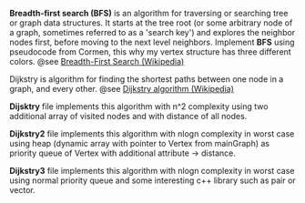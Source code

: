  **Breadth-first search (BFS)** is an algorithm for traversing or searching tree or graph data structures. 
 It starts at the tree root (or some arbitrary node of a graph, sometimes referred to as a 
 'search key') and explores the neighbor nodes first, before moving to the next level neighbors.
 Implement **BFS** using pseudocode from Cormen, this why my vertex structure has three different colors.
 @see <a href="https://en.wikipedia.org/wiki/Breadth-first_search">Breadth-First Search (Wikipedia)</a>
 
 
 Dijkstry is algorithm for finding the shortest paths between one node in a graph, and every other.
 @see <a href="https://en.wikipedia.org/wiki/Dijkstra%27s_algorithm">Dijkstry algorithm (Wikipedia)</a> 

 **Dijsktry** file implements this algorithm with n^2 complexity using two additional array of visited nodes 
 and with distance of all nodes.
 
 **Dijkstry2** file implements this algorithm with nlogn complexity in worst case using heap 
 (dynamic array with pointer to Vertex from mainGraph) as priority queue of Vertex with additional attribute -> distance.
 
 **Dijkstry3** file implements this algorithm with nlogn complexity in worst case using normal priority queue and some interesting c++ library such as pair or vector.
 
 
